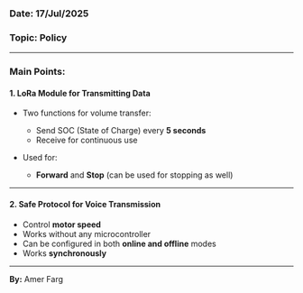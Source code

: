 
### **Date:** 17/Jul/2025

### **Topic:** Policy

---

### **Main Points:**

#### **1. LoRa Module for Transmitting Data**

* Two functions for volume transfer:

  * Send SOC (State of Charge) every **5 seconds**
  * Receive for continuous use
* Used for:

  * **Forward** and **Stop** (can be used for stopping as well)

---

#### **2. Safe Protocol for Voice Transmission**

* Control **motor speed**
* Works without any microcontroller
* Can be configured in both **online and offline** modes
* Works **synchronously**

---

**By:** Amer Farg

